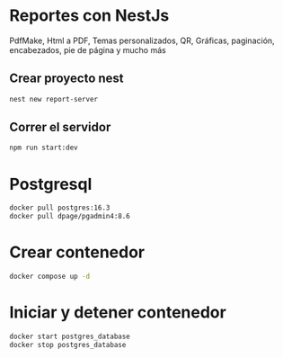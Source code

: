 # Reportes con NestJs

PdfMake, Html a PDF, Temas personalizados, QR, Gráficas, paginación, encabezados, pie de página y mucho más

## Crear proyecto nest

```sh
nest new report-server
```

## Correr el servidor

```sh
npm run start:dev
```

# Postgresql

```sh
docker pull postgres:16.3
docker pull dpage/pgadmin4:8.6
```

# Crear contenedor
```sh
docker compose up -d
```

# Iniciar y detener contenedor
```sh
docker start postgres_database
docker stop postgres_database
```